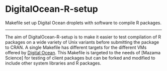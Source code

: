 # DigitalOcean-R-setup
Makefile set up Digital Ocean droplets with software to compile R packages.

----

The aim of DigitalOcean-R-setup is to make it easier to test compilation of R packages on a wide variety of Unix variants
before submitting the package to CRAN. A single Makefile has different targets for the different VMs offered by
[Digital Ocean](http://digitalocean.com). This Makefile is targeted to the needs of [Mazama Science] for testing of
client packages but can be forked and modified to include other system libraries and R packages.
